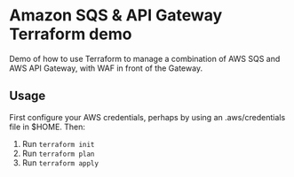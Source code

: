 # Amazon SQS & API Gateway Terraform demo

Demo of how to use Terraform to manage a combination of AWS SQS and AWS API Gateway, with WAF in front of the Gateway.

## Usage

First configure your AWS credentials, perhaps by using an .aws/credentials file in $HOME. Then:

1. Run `terraform init`
2. Run `terraform plan`
3. Run `terraform apply`
